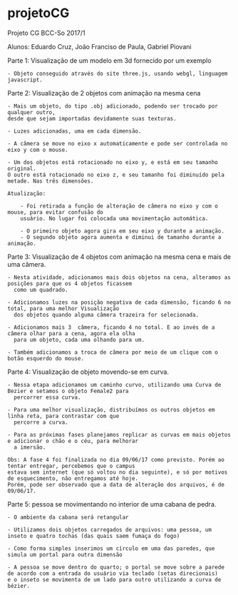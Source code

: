 # projetoCG
Projeto CG BCC-So 2017/1

Alunos: Eduardo Cruz, João Franciso de Paula, Gabriel Piovani

Parte 1: Visualização de um modelo em 3d fornecido por um exemplo

    - Objeto conseguido através do site three.js, usando webgl, linguagem javascript.

Parte 2: Visualização de 2 objetos com animação na mesma cena

    - Mais um objeto, do tipo .obj adicionado, podendo ser trocado por qualquer outro,
    desde que sejam importadas devidamente suas texturas.

    - Luzes adicionadas, uma em cada dimensão. 

    - A câmera se move no eixo x automaticamente e pode ser controlada no eixo y com o mouse.

    - Um dos objetos está rotacionado no eixo y, e está em seu tamanho original.
    O outro está rotacionado no eixo z, e seu tamanho foi diminuído pela metade. Nas três dimensões.

    Atualização: 
        
        - Foi retirada a função de alteração de câmera no eixo y com o mouse, para evitar confusão do 
        usuário. No lugar foi colocada uma movimentação automática.

        - O primeiro objeto agora gira em seu eixo y durante a animação.
        - O segundo objeto agora aumenta e diminui de tamanho durante a animação.

Parte 3: Visualização de 4 objetos com animação na mesma cena e mais de uma câmera.

    - Nesta atividade, adicionamos mais dois objetos na cena, alteramos as posições para que os 4 objetos ficassem
      como um quadrado.

    - Adicionamos luzes na posição negativa de cada dimensão, ficando 6 no total, para uma melhor Visualização
      dos objetos quando alguma câmera trazeira for selecionada.

    - Adicionamos mais 3  câmera, ficando 4 no total. E ao invés de a câmera olhar para a cena, agora ela olha 
      para um objeto, cada uma olhando para um.

    - Também adicionamos a troca de câmera por meio de um clique com o botão esquerdo do mouse.

Parte 4: Visualização de objeto movendo-se em curva.

    - Nessa etapa adicionamos um caminho curvo, utilizando uma Curva de Bezier e setamos o objeto Female2 para
      percorrer essa curva.

    - Para uma melhor visualização, distribuímos os outros objetos em linha reta, para contrastar com que
      percorre a curva. 

    - Para as próximas fases planejamos replicar as curvas em mais objetos e adicionar o chão e o céu, para melhorar
      a imersão.

    Obs: A fase 4 foi finalizada no dia 09/06/17 como previsto. Porém ao tentar entregar, percebemos que o campus
    estava sem internet (que só voltou no dia seguinte), e só por motivos de esquecimento, não entregamos até hoje.
    Porém, pode ser observado que a data de alteração dos arquivos, é de 09/06/17.

Parte 5: pessoa se movimentando no interior de uma cabana de pedra.

    - O ambiente da cabana será retangular

    - Utilizamos dois objetos carregados de arquivos: uma pessoa, um inseto e quatro tochas (das quais saem fumaça do fogo)

    - Como forma simples inserimos um círculo em uma das paredes, que simula um portal para outra dimensão

    - A pessoa se move dentro do quarto; o portal se move sobre a parede de acordo com a entrada do usuário via teclado (setas direcionais) 			e o inseto se movimenta de um lado para outro utilizando a curva de bézier.
